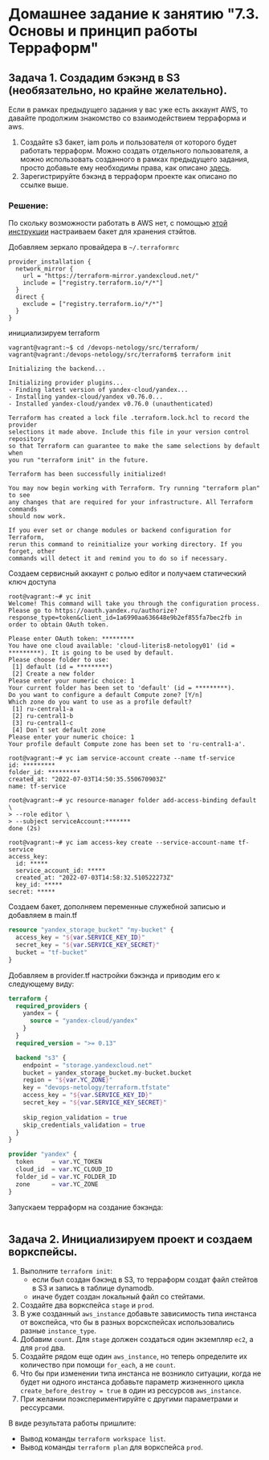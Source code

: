 # Домашнее задание к занятию "7.3. Основы и принцип работы Терраформ"

## Задача 1. Создадим бэкэнд в S3 (необязательно, но крайне желательно).

Если в рамках предыдущего задания у вас уже есть аккаунт AWS, то давайте продолжим знакомство со взаимодействием
терраформа и aws. 

1. Создайте s3 бакет, iam роль и пользователя от которого будет работать терраформ. Можно создать отдельного пользователя,
а можно использовать созданного в рамках предыдущего задания, просто добавьте ему необходимы права, как описано 
[здесь](https://www.terraform.io/docs/backends/types/s3.html).
1. Зарегистрируйте бэкэнд в терраформ проекте как описано по ссылке выше. 

### Решение:
По скольку возможности работать в AWS нет, с помощью 
[этой инструкции](https://cloud.yandex.ru/docs/tutorials/infrastructure-management/terraform-state-storage) настраиваем
бакет для хранения стэйтов.

Добавляем зеркало провайдера в `~/.terraformrc`
```
provider_installation {
  network_mirror {
    url = "https://terraform-mirror.yandexcloud.net/"
    include = ["registry.terraform.io/*/*"]
  }
  direct {
    exclude = ["registry.terraform.io/*/*"]
  }
}
```

инициализируем terraform
```shell
vagrant@vagrant:~$ cd /devops-netology/src/terraform/
vagrant@vagrant:/devops-netology/src/terraform$ terraform init

Initializing the backend...

Initializing provider plugins...
- Finding latest version of yandex-cloud/yandex...
- Installing yandex-cloud/yandex v0.76.0...
- Installed yandex-cloud/yandex v0.76.0 (unauthenticated)

Terraform has created a lock file .terraform.lock.hcl to record the provider
selections it made above. Include this file in your version control repository
so that Terraform can guarantee to make the same selections by default when
you run "terraform init" in the future.

Terraform has been successfully initialized!

You may now begin working with Terraform. Try running "terraform plan" to see
any changes that are required for your infrastructure. All Terraform commands
should now work.

If you ever set or change modules or backend configuration for Terraform,
rerun this command to reinitialize your working directory. If you forget, other
commands will detect it and remind you to do so if necessary.
```

Создаем сервисный аккаунт с ролью editor и получаем статический ключ доступа
```shell
root@vagrant:~# yc init
Welcome! This command will take you through the configuration process.
Please go to https://oauth.yandex.ru/authorize?response_type=token&client_id=1a6990aa636648e9b2ef855fa7bec2fb in order to obtain OAuth token.

Please enter OAuth token: *********
You have one cloud available: 'cloud-literis8-netology01' (id = *********). It is going to be used by default.
Please choose folder to use:
 [1] default (id = *********)
 [2] Create a new folder
Please enter your numeric choice: 1
Your current folder has been set to 'default' (id = *********).
Do you want to configure a default Compute zone? [Y/n]
Which zone do you want to use as a profile default?
 [1] ru-central1-a
 [2] ru-central1-b
 [3] ru-central1-c
 [4] Don`t set default zone
Please enter your numeric choice: 1
Your profile default Compute zone has been set to 'ru-central1-a'.

root@vagrant:~# yc iam service-account create --name tf-service
id: *********
folder_id: *********
created_at: "2022-07-03T14:50:35.550670903Z"
name: tf-service

root@vagrant:~# yc resource-manager folder add-access-binding default \
> --role editor \
> --subject serviceAccount:*******
done (2s)

root@vagrant:~# yc iam access-key create --service-account-name tf-service
access_key:
  id: *****
  service_account_id: *****
  created_at: "2022-07-03T14:58:32.510522273Z"
  key_id: *****
secret: *****
```

Создаем бакет, дополняем переменные служебной записью и добавляем в main.tf
```terraform
resource "yandex_storage_bucket" "my-bucket" {
  access_key = "${var.SERVICE_KEY_ID}"
  secret_key = "${var.SERVICE_KEY_SECRET}"
  bucket = "tf-bucket"
}
```

Добавляем в provider.tf настройки бэкэнда и приводим его к следующему виду:
```terraform
terraform {
  required_providers {
    yandex = {
      source = "yandex-cloud/yandex"
    }
  }
  required_version = ">= 0.13"

  backend "s3" {
    endpoint = "storage.yandexcloud.net"
    bucket = yandex_storage_bucket.my-bucket.bucket
    region = "${var.YC_ZONE}"
    key = "devops-netology/terraform.tfstate"
    access_key = "${var.SERVICE_KEY_ID}"
    secret_key = "${var.SERVICE_KEY_SECRET}"
    
    skip_region_validation = true
    skip_credentials_validation = true
  }
}

provider "yandex" {
  token     = var.YC_TOKEN
  cloud_id  = var.YC_CLOUD_ID
  folder_id = var.YC_FOLDER_ID
  zone      = var.YC_ZONE
}
```

Запускаем терраформ на создание бэкэнда:
```terraform

```
## Задача 2. Инициализируем проект и создаем воркспейсы. 

1. Выполните `terraform init`:
    * если был создан бэкэнд в S3, то терраформ создат файл стейтов в S3 и запись в таблице 
dynamodb.
    * иначе будет создан локальный файл со стейтами.  
1. Создайте два воркспейса `stage` и `prod`.
1. В уже созданный `aws_instance` добавьте зависимость типа инстанса от вокспейса, что бы в разных ворскспейсах 
использовались разные `instance_type`.
1. Добавим `count`. Для `stage` должен создаться один экземпляр `ec2`, а для `prod` два. 
1. Создайте рядом еще один `aws_instance`, но теперь определите их количество при помощи `for_each`, а не `count`.
1. Что бы при изменении типа инстанса не возникло ситуации, когда не будет ни одного инстанса добавьте параметр
жизненного цикла `create_before_destroy = true` в один из рессурсов `aws_instance`.
1. При желании поэкспериментируйте с другими параметрами и рессурсами.

В виде результата работы пришлите:
* Вывод команды `terraform workspace list`.
* Вывод команды `terraform plan` для воркспейса `prod`.  
